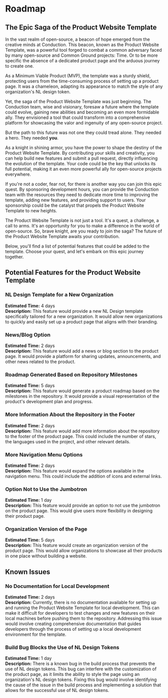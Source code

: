 # Roadmap

## The Epic Saga of the Product Website Template

In the vast realm of open-source, a beacon of hope emerged from the creative minds at Conduction. This beacon, known as the Product Website Template, was a powerful tool forged to combat a common adversary faced by many open-source and Common Ground projects: Time. Or to be more specific the absence of a dedicated product page and the arduous journey to create one.

As a Minimum Viable Product (MVP), the template was a sturdy shield, protecting users from the time-consuming process of setting up a product page. It was a chameleon, adapting its appearance to match the style of any organization's NL design token.

Yet, the saga of the Product Website Template was just beginning. The Conduction team, wise and visionary, foresaw a future where the template could evolve, gaining new abilities and becoming an even more formidable ally. They envisioned a tool that could transform into a comprehensive platform for showcasing the valor and ingenuity of any open-source project.

But the path to this future was not one they could tread alone. They needed a hero. They needed **you**.

As a knight in shining armor, you have the power to shape the destiny of the Product Website Template. By contributing your skills and creativity, you can help build new features and submit a pull request, directly influencing the evolution of the template. Your code could be the key that unlocks its full potential, making it an even more powerful ally for open-source projects everywhere.

If you're not a coder, fear not, for there is another way you can join this epic quest. By sponsoring development hours, you can provide the Conduction team with the resources they need to dedicate more time to improving the template, adding new features, and providing support to users. Your sponsorship could be the catalyst that propels the Product Website Template to new heights.

The Product Website Template is not just a tool. It's a quest, a challenge, a call to arms. It's an opportunity for you to make a difference in the world of open-source. So, brave knight, are you ready to join the saga? The future of the Product Website Template awaits your contribution.

Below, you'll find a list of potential features that could be added to the template. Choose your quest, and let's embark on this epic journey together.

## Potential Features for the Product Website Template

### NL Design Template for a New Organization
**Estimated Time:** 4 days  
**Description:** This feature would provide a new NL Design template specifically tailored for a new organization. It would allow new organizations to quickly and easily set up a product page that aligns with their branding.

### News/Blog Option
**Estimated Time:** 2 days  
**Description:** This feature would add a news or blog section to the product page. It would provide a platform for sharing updates, announcements, and other news related to the product.

### Roadmap Generated Based on Repository Milestones
**Estimated Time:** 5 days  
**Description:** This feature would generate a product roadmap based on the milestones in the repository. It would provide a visual representation of the product's development plan and progress.

### More Information About the Repository in the Footer
**Estimated Time:** 2 days  
**Description:** This feature would add more information about the repository to the footer of the product page. This could include the number of stars, the languages used in the project, and other relevant details.

### More Navigation Menu Options
**Estimated Time:** 2 days  
**Description:** This feature would expand the options available in the navigation menu. This could include the addition of icons and external links.

### Option Not to Use the Jumbotron
**Estimated Time:** 1 day  
**Description:** This feature would provide an option to not use the jumbotron on the product page. This would give users more flexibility in designing their product page.

### Organization Version of the Page
**Estimated Time:** 5 days  
**Description:** This feature would create an organization version of the product page. This would allow organizations to showcase all their products in one place without building a website.

## Known Issues

### No Documentation for Local Development
**Estimated Time:** 2 days  
**Description:** Currently, there is no documentation available for setting up and running the Product Website Template for local development. This can make it difficult for developers to test changes and new features on their local machines before pushing them to the repository. Addressing this issue would involve creating comprehensive documentation that guides developers through the process of setting up a local development environment for the template.

### Build Bug Blocks the Use of NL Design Tokens
**Estimated Time:** 1 day  
**Description:** There is a known bug in the build process that prevents the use of NL design tokens. This bug can interfere with the customization of the product page, as it limits the ability to style the page using an organization's NL design tokens. Fixing this bug would involve identifying the cause of the issue in the build process and implementing a solution that allows for the successful use of NL design tokens.